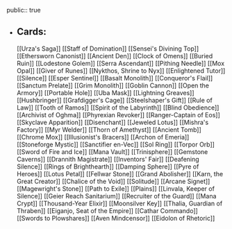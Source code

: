public:: true
- ## Cards:
	[[Urza's Saga]]
	[[Staff of Domination]]
	[[Sensei's Divining Top]]
	[[Ethersworn Canonist]]
	[[Ancient Den]]
	[[Clock of Omens]]
	[[Buried Ruin]]
	[[Lodestone Golem]]
	[[Serra Ascendant]]
	[[Pithing Needle]]
	[[Mox Opal]]
	[[Giver of Runes]]
	[[Nykthos, Shrine to Nyx]]
	[[Enlightened Tutor]]
	[[Silence]]
	[[Esper Sentinel]]
	[[Basalt Monolith]]
	[[Conqueror's Flail]]
	[[Sanctum Prelate]]
	[[Grim Monolith]]
	[[Goblin Cannon]]
	[[Open the Armory]]
	[[Portable Hole]]
	[[Uba Mask]]
	[[Lightning Greaves]]
	[[Hushbringer]]
	[[Grafdigger's Cage]]
	[[Steelshaper's Gift]]
	[[Rule of Law]]
	[[Tooth of Ramos]]
	[[Spirit of the Labyrinth]]
	[[Blind Obedience]]
	[[Archivist of Oghma]]
	[[Phyrexian Revoker]]
	[[Ranger-Captain of Eos]]
	[[Skyclave Apparition]]
	[[Disenchant]]
	[[Jeweled Lotus]]
	[[Mishra's Factory]]
	[[Myr Welder]]
	[[Thorn of Amethyst]]
	[[Ancient Tomb]]
	[[Chrome Mox]]
	[[Illusionist's Bracers]]
	[[Archon of Emeria]]
	[[Stoneforge Mystic]]
	[[Sanctifier en-Vec]]
	[[Sol Ring]]
	[[Torpor Orb]]
	[[Sword of Fire and Ice]]
	[[Mana Vault]]
	[[Trinisphere]]
	[[Gemstone Caverns]]
	[[Drannith Magistrate]]
	[[Inventors' Fair]]
	[[Deafening Silence]]
	[[Rings of Brighthearth]]
	[[Damping Sphere]]
	[[Pyre of Heroes]]
	[[Lotus Petal]]
	[[Fellwar Stone]]
	[[Grand Abolisher]]
	[[Karn, the Great Creator]]
	[[Chalice of the Void]]
	[[Solitude]]
	[[Arcane Signet]]
	[[Magewright's Stone]]
	[[Path to Exile]]
	[[Plains]]
	[[Linvala, Keeper of Silence]]
	[[Geier Reach Sanitarium]]
	[[Recruiter of the Guard]]
	[[Mana Crypt]]
	[[Thousand-Year Elixir]]
	[[Moonsilver Key]]
	[[Thalia, Guardian of Thraben]]
	[[Eiganjo, Seat of the Empire]]
	[[Cathar Commando]]
	[[Swords to Plowshares]]
	[[Aven Mindcensor]]
	[[Eidolon of Rhetoric]]
